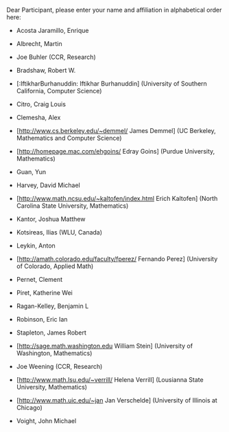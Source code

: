 Dear Participant, please enter your name and affiliation in alphabetical order here:

 * Acosta Jaramillo, Enrique 

 * Albrecht, Martin 

 * Joe Buhler (CCR, Research)

 * Bradshaw, Robert W.

 * [:IftikharBurhanuddin: Iftikhar Burhanuddin] (University of Southern California, Computer Science)

 * Citro, Craig Louis

 * Clemesha, Alex 

 * [http://www.cs.berkeley.edu/~demmel/ James Demmel] (UC Berkeley, Mathematics and Computer Science)

 * [http://homepage.mac.com/ehgoins/ Edray Goins] (Purdue University, Mathematics)

 * Guan, Yun 

 * Harvey, David Michael

 * [http://www.math.ncsu.edu/~kaltofen/index.html Erich Kaltofen] (North Carolina State University, Mathematics)

 * Kantor, Joshua Matthew

 * Kotsireas, Ilias (WLU, Canada)

 * Leykin, Anton 

 * [http://amath.colorado.edu/faculty/fperez/ Fernando Perez] (University of Colorado, Applied Math)

 * Pernet, Clement 

 * Piret, Katherine Wei

 * Ragan-Kelley, Benjamin L

 * Robinson, Eric Ian

 * Stapleton, James Robert


 * [http://sage.math.washington.edu William Stein] (University of Washington, Mathematics)

 * Joe Weening (CCR, Research) 

 * [http://www.math.lsu.edu/~verrill/ Helena Verrill] (Lousianna State University, Mathematics)

 * [http://www.math.uic.edu/~jan Jan Verschelde] (University of Illinois at Chicago)

 * Voight, John Michael
